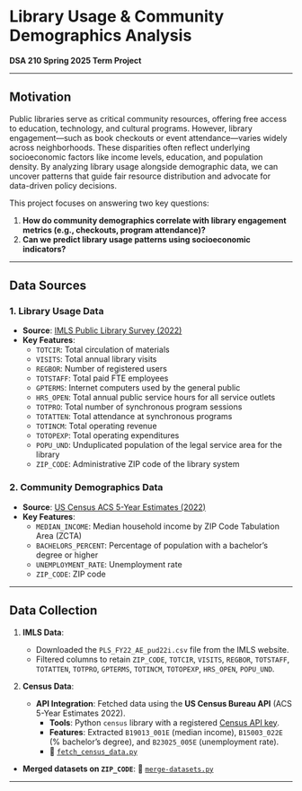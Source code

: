 # Library Usage & Community Demographics Analysis  
**DSA 210 Spring 2025 Term Project**  

---

## **Motivation**  
Public libraries serve as critical community resources, offering free access to education, technology, and cultural programs. However, library engagement—such as book checkouts or event attendance—varies widely across neighborhoods. These disparities often reflect underlying socioeconomic factors like income levels, education, and population density. By analyzing library usage alongside demographic data, we can uncover patterns that guide fair resource distribution and advocate for data-driven policy decisions.  

This project focuses on answering two key questions:  
1. **How do community demographics correlate with library engagement metrics (e.g., checkouts, program attendance)?**  
2. **Can we predict library usage patterns using socioeconomic indicators?** 

---

## **Data Sources**  
### **1. Library Usage Data**  
- **Source**: [IMLS Public Library Survey (2022)](https://www.imls.gov/research-evaluation/data-collection/public-libraries-survey)  
- **Key Features**:  
  - `TOTCIR`: Total circulation of materials
  - `VISITS`: Total annual library visits 
  - `REGBOR`: Number of registered users   
  - `TOTSTAFF`: Total paid FTE employees
  - `GPTERMS`: Internet computers used by the general public
  - `HRS_OPEN`: Total annual public service hours for all service outlets
  - `TOTPRO`: Total number of synchronous program sessions
  - `TOTATTEN`: Total attendance at synchronous programs
  - `TOTINCM`: Total operating revenue
  - `TOTOPEXP`: Total operating expenditures 
  - `POPU_UND`: Unduplicated population of the legal service area for the library  
  - `ZIP_CODE`: Administrative ZIP code of the library system  

### **2. Community Demographics Data**  
- **Source**: [US Census ACS 5-Year Estimates (2022)](https://www.census.gov/data/developers/data-sets/acs-5year.html)  
- **Key Features**:  
  - `MEDIAN_INCOME`: Median household income by ZIP Code Tabulation Area (ZCTA)  
  - `BACHELORS_PERCENT`: Percentage of population with a bachelor’s degree or higher  
  - `UNEMPLOYMENT_RATE`: Unemployment rate  
  - `ZIP_CODE`: ZIP code 
  
---

## **Data Collection**  
1. **IMLS Data**:  
   - Downloaded the `PLS_FY22_AE_pud22i.csv` file from the IMLS website.  
   - Filtered columns to retain `ZIP_CODE`, `TOTCIR`, `VISITS`, `REGBOR`, `TOTSTAFF`, `TOTATTEN`, `TOTPRO`, `GPTERMS`, `TOTINCM`, `TOTOPEXP`, `HRS_OPEN`, `POPU_UND`.  
   

2. **Census Data**:  
   - **API Integration**: Fetched data using the **US Census Bureau API** (ACS 5-Year Estimates 2022).  
     - **Tools**: Python `census` library with a registered [Census API key](https://api.census.gov/data/key_signup.html).  
     - **Features**: Extracted `B19013_001E` (median income), `B15003_022E` (% bachelor’s degree), and `B23025_005E` (unemployment rate).  
     - 📎 [`fetch_census_data.py`](./Scripts/fetch_census_data.py)
 
- **Merged datasets on `ZIP_CODE`**: 📎 [`merge-datasets.py`](./Scripts/merge-datasets.py)
---